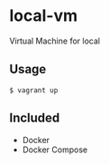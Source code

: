 # local-vm

Virtual Machine for local

## Usage

    $ vagrant up

## Included

* Docker
* Docker Compose